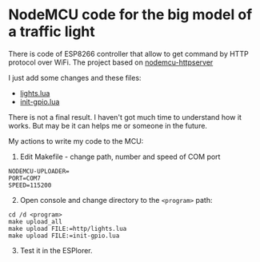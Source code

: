 # NodeMCU code for the big model of a traffic light

There is code of ESP8266 controller that allow to get command by HTTP protocol over WiFi.
The project based on [nodemcu-httpserver](https://github.com/marcoskirsch/nodemcu-httpserver)

I just add some changes and these files:
* [lights.lua](nodemcu/program/http/lights.lua)
* [init-gpio.lua](nodemcu/program/init-gpio.lua)

There is not a final result. I haven't got much time to understand how it works.
But may be it can helps me or someone in the future.

My actions to write my code to the MCU:
1. Edit Makefile - change path, number and speed of COM port
```
NODEMCU-UPLOADER=
PORT=COM7
SPEED=115200
```

2. Open console and change directory to the `<program>` path:
```
cd /d <program>
make upload_all
make upload FILE:=http/lights.lua
make upload FILE:=init-gpio.lua
```

3. Test it in the ESPlorer.

